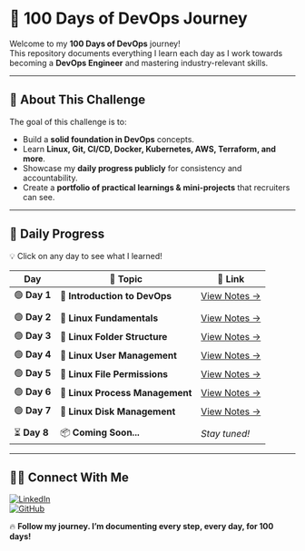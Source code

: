 # 🚀 100 Days of DevOps Journey

Welcome to my **100 Days of DevOps** journey!  
This repository documents everything I learn each day as I work towards becoming a **DevOps Engineer** and mastering industry-relevant skills.

---

## 📌 About This Challenge
The goal of this challenge is to:
- Build a **solid foundation in DevOps** concepts.
- Learn **Linux, Git, CI/CD, Docker, Kubernetes, AWS, Terraform, and more**.
- Showcase my **daily progress publicly** for consistency and accountability.
- Create a **portfolio of practical learnings & mini-projects** that recruiters can see.

---

## 📅 Daily Progress

💡 Click on any day to see what I learned!

| Day | 📖 Topic | 🔗 Link |
|-----|---------|---------|
| 🟢 **Day 1** | 🚀 **Introduction to DevOps** | [View Notes →](./01-intro-to-devops/README.md) |
|    |      |     |
| 🟢 **Day 2** | 🐧 **Linux Fundamentals** | [View Notes →](./02-linux-essentials/README.md) |
| 🟢 **Day 3** | 🐧 **Linux Folder Structure** | [View Notes →](./03-linux-folder-structure/README.md) |
| 🟢 **Day 4** | 🐧 **Linux User Management** | [View Notes →](./04-linux-user-management/README.md) |
| 🟢 **Day 5** | 🐧 **Linux File Permissions** | [View Notes →](./05-linux-file-management/README.md) |
| 🟢 **Day 6** | 🐧 **Linux Process Management** | [View Notes →](./06-linux-process-management/README.md) |
| 🟢 **Day 7** | 🐧 **Linux Disk Management** | [View Notes →](./07-linux-disk-management/README.md) |
|    |      |     |
| ⏳ **Day 8** | 📦 **Coming Soon...** | _Stay tuned!_ |

---

## 🧑‍💻 Connect With Me  

[![LinkedIn](https://img.shields.io/badge/LinkedIn-0A66C2?style=for-the-badge&logo=linkedin&logoColor=white)](https://www.linkedin.com/in/prakashsalapu/)  
[![GitHub](https://img.shields.io/badge/GitHub-181717?style=for-the-badge&logo=github&logoColor=white)](https://github.com/prakashsalapu)


🔥 **Follow my journey. I’m documenting every step, every day, for 100 days!**
